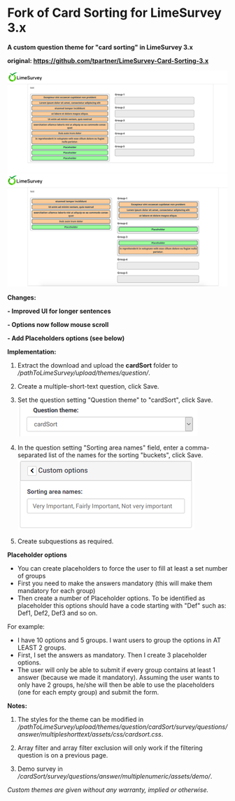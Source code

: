 # Fork of Card Sorting for LimeSurvey 3.x

**A custom question theme for "card sorting" in LimeSurvey 3.x**

**original: https://github.com/tpartner/LimeSurvey-Card-Sorting-3.x**

![Image Card Sorting](/cardSort/survey/questions/answer/multipleshorttext/assets/images/screen2.png)
![Image Card Sorting](/cardSort/survey/questions/answer/multipleshorttext/assets/images/screen1.png)

**Changes:**

**- Improved UI for longer sentences**

**- Options now follow mouse scroll**

**- Add Placeholders options (see below)**


**Implementation:**

1) Extract the download and upload the **cardSort** folder to */pathToLimeSurvey/upload/themes/question/*.

2) Create a multiple-short-text question, click Save.

3) Set the question setting "Question theme" to "cardSort", click Save.  
![Image Select cardSort](/cardSort/survey/questions/answer/multipleshorttext/assets/images/card_sort_3.x_1.png)

4) In the question setting "Sorting area names" field, enter a comma-separated list of the names for the sorting "buckets", click Save.  
![Image Enter Bucket names](/cardSort/survey/questions/answer/multipleshorttext/assets/images/card_sort_3.x_2.png)

5) Create subquestions as required.

**Placeholder options**

- You can create placeholders to force the user to fill at least a set number of groups
- First you need to make the answers mandatory (this will make them mandatory for each group)
- Then create a number of Placeholder options. To be identified as placeholder this options should have a code starting with "Def" such as: Def1, Def2, Def3 and so on.

For example:
- I have 10 options and 5 groups. I want users to group the options in AT LEAST 2 groups.
- First, I set the answers as mandatory. Then I create 3 placeholder options.
- The user will only be able to submit if every group contains at least 1 answer (because we made it mandatory). Assuming the user wants to only have 2 groups, he/she will then be able to use the placeholders (one for each empty group) and submit the form.

**Notes:**

1) The styles for the theme can be modified in */pathToLimeSurvey/upload/themes/question/cardSort/survey/questions/answer/multipleshorttext/assets/css/cardsort.css*.

2) Array filter and array filter exclusion will only work if the filtering question is on a previous page.

3) Demo survey in */cardSort/survey/questions/answer/multiplenumeric/assets/demo/*.
    
    
*Custom themes are given without any warranty, implied or otherwise.*
